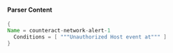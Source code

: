 #### Parser Content
```Java
{
Name = counteract-network-alert-1
  Conditions = [ """Unauthorized Host event at""" ]
}
```